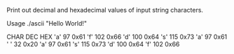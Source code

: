Print out decimal and hexadecimal values of input string characters.

Usage
./ascii "Hello World!"
 
CHAR	DEC	HEX
'a'	  97	0x61
'f'	  102	0x66
'd'	  100	0x64
's'	  115	0x73
'a'	  97	0x61
' '	  32	0x20
'a'	  97	0x61
's'	  115	0x73
'd'	  100	0x64
'f'	  102	0x66
 
